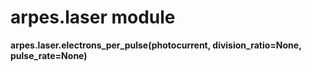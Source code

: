 # arpes.laser module

**arpes.laser.electrons\_per\_pulse(photocurrent, division\_ratio=None,
pulse\_rate=None)**
